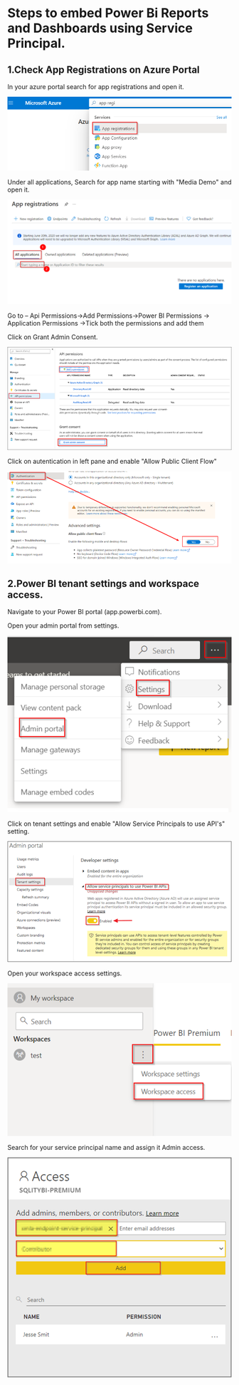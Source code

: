 # Steps to embed Power Bi Reports and Dashboards using Service Principal.

## 1.Check App Registrations on Azure Portal

In your azure portal search for app registrations and open it.

![app registration.](media/appregistration.png)

Under all applications, Search for app name starting with "Media Demo" and open it.

![app registration2.](media/appregistration2.png)

Go to – Api Permissions->Add Permissions->Power BI Permissions ->
Application Permissions ->Tick both the permissions and add them

Click on Grant Admin Consent.

![app permissions.](media/apppermissions.png)

Click on autentication in left pane and enable "Allow Public Client Flow"

![Client Flow.](media/clientflow.png)


## 2.Power BI tenant settings and workspace access.

Navigate to your Power BI portal (app.powerbi.com).

Open your admin portal from settings.

![Admin portal.](media/adminportal.png)

Click on tenant settings and enable "Allow Service Principals to use API's" setting.

![Tenant.](media/tenant.png)

Open your workspace access settings.

![Access.](media/access.png)

Search for your service principal name and assign it Admin access.

![Access.](media/access2.png)

